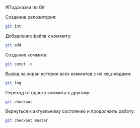 #Подсказки по Git

Создание репозитория: 
```sh
git int 
```
Добавление файла к коммиту:
```sh 
git add
```
Создание коммита:
```sh
git comit -m
```
Вывод на экран истории всех коммитов с их хеш-кодами:
```sh 
git log
```
Переход от одного коммита к другому:
```sh
git checkout
```
Вернуться к актуальному состоянию и продолжить работу:
```sh
git checkout master
```
